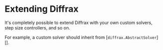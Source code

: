# Extending Diffrax

It's completely possible to extend Diffrax with your own custom solvers, step size controllers, and so on.

For example, a custom solver should inherit from [`diffrax.AbstractSolver`][].
